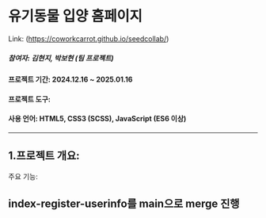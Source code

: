 # 유기동물 입양 홈페이지
Link: (https://coworkcarrot.github.io/seedcollab/)

##### 참여자: 김현지, 박보현 (팀 프로젝트)
  
#### 프로젝트 기간: 2024.12.16 ~ 2025.01.16
  
#### 프로젝트 도구: 
  
#### 사용 언어: HTML5, CSS3 (SCSS), JavaScript (ES6 이상)  
****
  
## 1.프로젝트 개요: 
   
  주요 기능: 

## index-register-userinfo를 main으로 merge 진행
